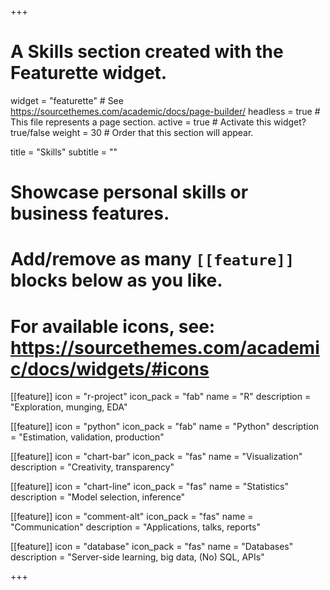 +++
# A Skills section created with the Featurette widget.
widget = "featurette"  # See https://sourcethemes.com/academic/docs/page-builder/
headless = true  # This file represents a page section.
active = true  # Activate this widget? true/false
weight = 30  # Order that this section will appear.

title = "Skills"
subtitle = ""

# Showcase personal skills or business features.
# 
# Add/remove as many `[[feature]]` blocks below as you like.
# 
# For available icons, see: https://sourcethemes.com/academic/docs/widgets/#icons

[[feature]]
  icon = "r-project"
  icon_pack = "fab"
  name = "R"
  description = "Exploration, munging, EDA"

[[feature]]
  icon = "python"
  icon_pack = "fab"
  name = "Python"
  description = "Estimation, validation, production"

[[feature]]
  icon = "chart-bar"
  icon_pack = "fas"
  name = "Visualization"
  description = "Creativity, transparency"
  
[[feature]]
  icon = "chart-line"
  icon_pack = "fas"
  name = "Statistics"
  description = "Model selection, inference"  

[[feature]]
  icon = "comment-alt"
  icon_pack = "fas"
  name = "Communication"
  description = "Applications, talks, reports"
  
[[feature]]
  icon = "database"
  icon_pack = "fas"
  name = "Databases"
  description = "Server-side learning, big data, (No) SQL, APIs"  

+++
